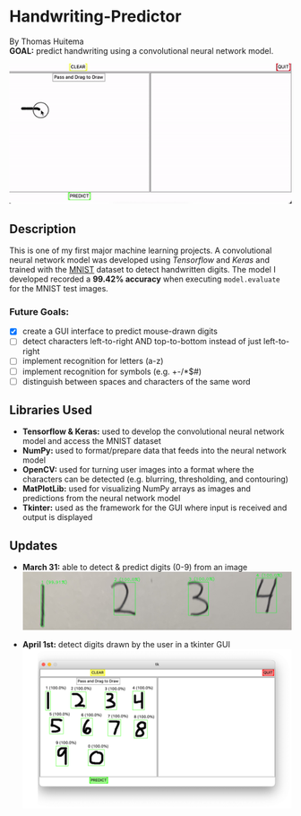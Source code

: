 # Handwriting-Predictor
By Thomas Huitema   
**GOAL:** predict handwriting using a convolutional neural network model.  

![gif of digits being predicted](images/digitPredictDemo2.gif)

## Description
This is one of my first major machine learning projects. A convolutional neural network model was developed using *Tensorflow* and *Keras* and trained with the [MNIST](https://www.tensorflow.org/datasets/catalog/mnist) dataset to detect handwritten digits. The model I developed recorded a **99.42% accuracy** when executing `model.evaluate` for the MNIST test images. 

### Future Goals: 
- [x] create a GUI interface to predict mouse-drawn digits
- [ ] detect characters left-to-right AND top-to-bottom instead of just left-to-right
- [ ] implement recognition for letters (a-z)
- [ ] implement recognition for symbols (e.g. +-/*$#)
- [ ] distinguish between spaces and characters of the same word

## Libraries Used
- **Tensorflow & Keras:** used to develop the convolutional neural network model and access the MNIST dataset
- **NumPy:** used to format/prepare data that feeds into the neural network model
- **OpenCV:** used for turning user images into a format where the characters can be detected (e.g. blurring, thresholding, and contouring)
- **MatPlotLib:** used for visualizing NumPy arrays as images and predictions from the neural network model
- **Tkinter:** used as the framework for the GUI where input is received and output is displayed


## Updates
- **March 31:** able to detect & predict digits (0-9) from an image
![picture of numbers with predictions](images/predictDigits1.png)
  
- **April 1st:** detect digits drawn by the user in a tkinter GUI
![picture of handwritten digits and their predictions in a tkinter GUI](images/predictWGUI.png)

